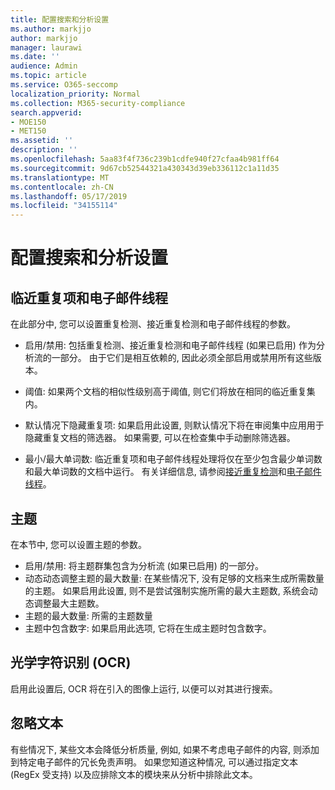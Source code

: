 ```yaml
---
title: 配置搜索和分析设置
ms.author: markjjo
author: markjjo
manager: laurawi
ms.date: ''
audience: Admin
ms.topic: article
ms.service: O365-seccomp
localization_priority: Normal
ms.collection: M365-security-compliance
search.appverid:
- MOE150
- MET150
ms.assetid: ''
description: ''
ms.openlocfilehash: 5aa83f4f736c239b1cdfe940f27cfaa4b981ff64
ms.sourcegitcommit: 9d67cb52544321a430343d39eb336112c1a11d35
ms.translationtype: MT
ms.contentlocale: zh-CN
ms.lasthandoff: 05/17/2019
ms.locfileid: "34155114"
---
```

# <a name="configure-search-and-analytics-settings"></a>配置搜索和分析设置


## <a name="near-duplicates-and-email-threading"></a>临近重复项和电子邮件线程

在此部分中, 您可以设置重复检测、接近重复检测和电子邮件线程的参数。

- 启用/禁用: 包括重复检测、接近重复检测和电子邮件线程 (如果已启用) 作为分析流的一部分。 由于它们是相互依赖的, 因此必须全部启用或禁用所有这些版本。

- 阈值: 如果两个文档的相似性级别高于阈值, 则它们将放在相同的临近重复集内。

- 默认情况下隐藏重复项: 如果启用此设置, 则默认情况下将在审阅集中应用用于隐藏重复文档的筛选器。 如果需要, 可以在检查集中手动删除筛选器。

- 最小/最大单词数: 临近重复项和电子邮件线程处理将仅在至少包含最少单词数和最大单词数的文档中运行。
有关详细信息, 请参阅[接近重复检测](near-duplicates.md)和[电子邮件线程](email-threading.md)。

## <a name="themes"></a>主题

在本节中, 您可以设置主题的参数。

- 启用/禁用: 将主题群集包含为分析流 (如果已启用) 的一部分。
- 动态动态调整主题的最大数量: 在某些情况下, 没有足够的文档来生成所需数量的主题。 如果启用此设置, 则不是尝试强制实施所需的最大主题数, 系统会动态调整最大主题数。
- 主题的最大数量: 所需的主题数量
- 主题中包含数字: 如果启用此选项, 它将在生成主题时包含数字。  

## <a name="optical-character-recognition-ocr"></a>光学字符识别 (OCR)

启用此设置后, OCR 将在引入的图像上运行, 以便可以对其进行搜索。

## <a name="ignore-text"></a>忽略文本

有些情况下, 某些文本会降低分析质量, 例如, 如果不考虑电子邮件的内容, 则添加到特定电子邮件的冗长免责声明。 如果您知道这种情况, 可以通过指定文本 (RegEx 受支持) 以及应排除文本的模块来从分析中排除此文本。